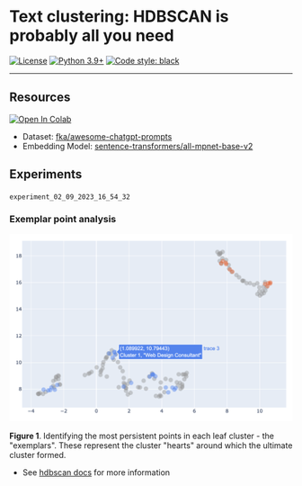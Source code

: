 # Text clustering: HDBSCAN is probably all you need

[![License](https://img.shields.io/badge/License-Apache_2.0-green.svg)](https://github.com/daniel-furman/Polyglot-or-Not/blob/main/LICENSE) 
[![Python 3.9+](https://img.shields.io/badge/python-3.9+-blue.svg)](https://www.python.org/downloads/release/python-390/) 
[![Code style: black](https://img.shields.io/badge/code%20style-black-000000.svg)](https://github.com/psf/black) 

---

## Resources 

<a target="_blank" href="https://colab.research.google.com/github/daniel-furman/awesome-chatgpt-prompts-clustering/blob/main/demo_text_clustering.ipynb">
  <img src="https://colab.research.google.com/assets/colab-badge.svg" alt="Open In Colab"/>
</a>

* Dataset: [fka/awesome-chatgpt-prompts](https://huggingface.co/datasets/fka/awesome-chatgpt-prompts)
* Embedding Model: [sentence-transformers/all-mpnet-base-v2](https://huggingface.co/sentence-transformers/all-mpnet-base-v2)

## Experiments

`experiment_02_09_2023_16_54_32`

### Exemplar point analysis

![](assets/exemplars_experiment_02_09_2023_16_54_32.png)

**Figure 1**. Identifying the most persistent points in each leaf cluster - the "exemplars". These represent the cluster "hearts" around which the ultimate cluster formed.

* See [hdbscan docs](https://hdbscan.readthedocs.io/en/latest/soft_clustering_explanation.html#distance-based-membership) for more information